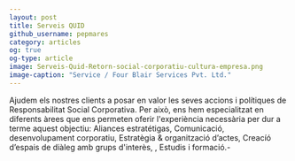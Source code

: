 ```yaml
---
layout: post
title: Serveis QUID
github_username: pepmares
category: articles 
og: true
og-type: article
image: Serveis-Quid-Retorn-social-corporatiu-cultura-empresa.png
image-caption: "Service / Four Blair Services Pvt. Ltd."
---
```


Ajudem els nostres clients a posar en valor les seves accions i polítiques de Responsabilitat Social Corporativa. Per això, ens hem especialitzat en diferents àrees que ens permeten oferir l'experiència necessària per dur a terme aquest objectiu: Aliances estratétigas, Comunicació, desenvolupament corporatiu, Estratègia & organització d’actes, Creacíó d’espais de diàleg amb grups d'interès, , Estudis i formació.-